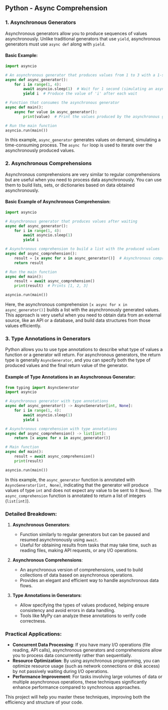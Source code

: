 ## Python - Async Comprehension

### 1. **Asynchronous Generators**

Asynchronous generators allow you to produce sequences of values asynchronously. Unlike traditional generators that use `yield`, asynchronous generators must use `async def` along with `yield`.

#### Basic Example:
```python
import asyncio

# An asynchronous generator that produces values from 1 to 3 with a 1-second delay
async def async_generator():
    for i in range(1, 4):
        await asyncio.sleep(1)  # Wait for 1 second (simulating an asynchronous operation)
        yield i  # Produce the value of 'i' after each wait

# Function that consumes the asynchronous generator
async def main():
    async for value in async_generator():
        print(value)  # Print the values produced by the asynchronous generator

# Run the main function
asyncio.run(main())
```

In this example, `async_generator` generates values on demand, simulating a time-consuming process. The `async for` loop is used to iterate over the asynchronously produced values.

### 2. **Asynchronous Comprehensions**

Asynchronous comprehensions are very similar to regular comprehensions but are useful when you need to process data asynchronously. You can use them to build lists, sets, or dictionaries based on data obtained asynchronously.

#### Basic Example of Asynchronous Comprehension:
```python
import asyncio

# Asynchronous generator that produces values after waiting
async def async_generator():
    for i in range(1, 4):
        await asyncio.sleep(1)
        yield i

# Asynchronous comprehension to build a list with the produced values
async def async_comprehension():
    result = [x async for x in async_generator()]  # Asynchronous comprehension
    return result

# Run the main function
async def main():
    result = await async_comprehension()
    print(result)  # Prints [1, 2, 3]

asyncio.run(main())
```

Here, the asynchronous comprehension `[x async for x in async_generator()]` builds a list with the asynchronously generated values. This approach is very useful when you need to obtain data from an external source, like an API or a database, and build data structures from those values efficiently.

### 3. **Type Annotations in Generators**

Python allows you to use type annotations to describe what type of values a function or a generator will return. For asynchronous generators, the return type is generally `AsyncGenerator`, and you can specify both the type of produced values and the final return value of the generator.

#### Example of Type Annotations in an Asynchronous Generator:
```python
from typing import AsyncGenerator
import asyncio

# Asynchronous generator with type annotations
async def async_generator() -> AsyncGenerator[int, None]:
    for i in range(1, 4):
        await asyncio.sleep(1)
        yield i

# Asynchronous comprehension with type annotations
async def async_comprehension() -> list[int]:
    return [x async for x in async_generator()]

# Main function
async def main():
    result = await async_comprehension()
    print(result)

asyncio.run(main())
```

In this example, the `async_generator` function is annotated with `AsyncGenerator[int, None]`, indicating that the generator will produce values of type `int` and does not expect any value to be sent to it (`None`). The `async_comprehension` function is annotated to return a list of integers (`list[int]`).

### Detailed Breakdown:
1. **Asynchronous Generators**:
   - Function similarly to regular generators but can be paused and resumed asynchronously using `await`.
   - Useful for obtaining results from tasks that may take time, such as reading files, making API requests, or any I/O operations.

2. **Asynchronous Comprehensions**:
   - An asynchronous version of comprehensions, used to build collections of data based on asynchronous operations.
   - Provides an elegant and efficient way to handle asynchronous data flows.

3. **Type Annotations in Generators**:
   - Allow specifying the types of values produced, helping ensure consistency and avoid errors in data handling.
   - Tools like MyPy can analyze these annotations to verify code correctness.

### Practical Applications:
- **Concurrent Data Processing**: If you have many I/O operations (file reading, API calls), asynchronous generators and comprehensions allow you to process data concurrently rather than sequentially.
- **Resource Optimization**: By using asynchronous programming, you can optimize resource usage (such as network connections or disk access) by not passively waiting during I/O operations.
- **Performance Improvement**: For tasks involving large volumes of data or multiple asynchronous operations, these techniques significantly enhance performance compared to synchronous approaches.

This project will help you master these techniques, improving both the efficiency and structure of your code.